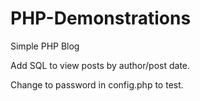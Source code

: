 # PHP-Demonstrations


Simple PHP Blog

Add SQL to view posts by author/post date.

Change to password in config.php to test. 
